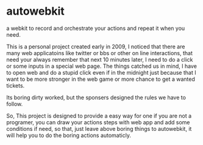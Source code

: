 autowebkit
==========

a webkit to record and  orchestrate your actions and repeat it when you need.

This is a personal project created early in 2009, I noticed that there are many web applicatoins like twitter or bbs or other on line interactions, that need your always remember that next 10 minutes later, I need to do a click or some inputs in a special web page. The things catched us in mind, I have to open web and do a stupid click even if in the midnight just because that I want to be more stronger in the web game or more chance to get a wanted tickets. 

Its boring dirty worked, but the sponsers designed the rules we have to follow. 

So, This project is designed to provide a easy way for one if you are not a programer, you can draw your actions steps with web app and add some conditions if need, so that, just leave above boring things to autowebkit, it will help you to do the boring actions automaticly. 


